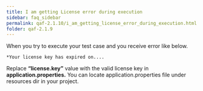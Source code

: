 ```yaml
---
title: I am getting License error during execution
sidebar: faq_sidebar
permalink: qaf-2.1.10/i_am_getting_license_error_during_execution.html
folder: qaf-2.1.9
---
```


When you try to execute your test case and you receive error like below.

    *Your license key has expired on....

Replace **“license.key”** value with the valid license key in **application.properties.** You can locate application.properties file under resources dir in your project.
